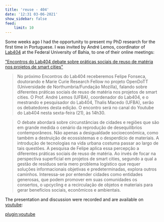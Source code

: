 ```yaml
---
title: 'reuse - 404'
date: '12:31 03-06-2021'
show_sidebar: false
feed:
    limit: 10
---
```


Some weeks ago I had the opportunity to present my PhD research for the first time in Portuguese. I was invited by André Lemos, coordinator of [Lab404](http://www.lab404.ufba.br/) at the Federal University of Bahia, to one of their online meetings:

["Encontros do Lab404 debate sobre práticas sociais de reuso de matéria nos projetos de smart cities"](http://www.lab404.ufba.br/encontros-do-lab404-debate-sobre-praticas-sociais-de-reuso-de-materia-nos-projetos-de-smart-cities/)

> No próximo Encontros do Lab404 receberemos Felipe Fonseca, doutorando e Marie Curie Research Fellow no projeto OpenDoTT (Universidade de Northumbria/Fundação Mozilla), falando sobre diferentes práticas sociais de reuso de matéria nos projetos de smart cities. O Prof. André Lemos (UFBA), coordenador do Lab404, e o mestrando e pesquisador do Lab404, Thalis Macedo (UFBA), serão os debatedores desta edição. O encontro será no canal do Youtube do Lab404 nesta sexta-feira (21), às 14h30.

> O debate abordará sobre circunstâncias de cidades e regiões que são em grande medida o cenário da reprodução de desequilíbrios contemporâneos. Não apenas a desigualdade socioeconômica, como também a destruição de ecossistemas e o desperdício de materiais. A introdução de tecnologias na vida urbana costuma passar ao largo de tais questões. A pesquisa de Felipe aplica essa percepção a diferentes práticas sociais de reuso de matéria. Ao invés de focar na perspectiva superficial em projetos de smart cities, segundo a qual a gestão de resíduos seria mero problema logístico que requer soluções informacionais objetivas e predeterminadas, explora outros caminhos. Interessa-se por entender cidades como entidades generosas, que podem promover em suas comunidades os consertos, o upcycling e a recirculação de objetos e materiais para gerar benefícios sociais, econômicos e ambientais.

The presentation and discussion were recorded and are available on [youtube](https://www.youtube.com/watch?v=s8vjxRc47NI):

[plugin:youtube](https://www.youtube.com/watch?v=s8vjxRc47NI)